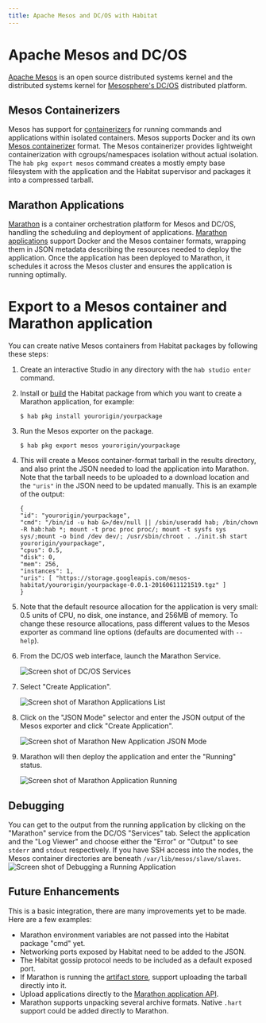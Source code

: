 ```yaml
---
title: Apache Mesos and DC/OS with Habitat
---
```


# Apache Mesos and DC/OS

[Apache Mesos](https://mesos.apache.org/) is an open source distributed systems kernel and the distributed systems kernel for [Mesosphere's DC/OS](https://dcos.io) distributed platform.

## Mesos Containerizers

Mesos has support for [containerizers](http://mesos.apache.org/documentation/latest/containerizer/) for running commands and applications within isolated containers. Mesos supports Docker and its own [Mesos containerizer](http://mesos.apache.org/documentation/latest/mesos-containerizer/) format. The Mesos containerizer provides lightweight containerization with cgroups/namespaces isolation without actual isolation. The `hab pkg export mesos` command creates a mostly empty base filesystem with the application and the Habitat supervisor and packages it into a compressed tarball.

## Marathon Applications

[Marathon](https://mesosphere.github.io/marathon/) is a container orchestration platform for Mesos and DC/OS, handling the scheduling and deployment of applications. [Marathon applications](https://mesosphere.github.io/marathon/docs/application-basics.html) support Docker and the Mesos container formats, wrapping them in JSON metadata describing the resources needed to deploy the application. Once the application has been deployed to Marathon, it schedules it across the Mesos cluster and ensures the application is running optimally.

# Export to a Mesos container and Marathon application

You can create native Mesos containers from Habitat packages by following these steps:

1. Create an interactive Studio in any directory with the `hab studio enter` command.

2. Install or [build](/docs/create-packages-build) the Habitat package from which you want to create a Marathon application, for example:

    ```
    $ hab pkg install yourorigin/yourpackage
    ```

3. Run the Mesos exporter on the package.

    ```
    $ hab pkg export mesos yourorigin/yourpackage
    ```

4. This will create a Mesos container-format tarball in the results directory, and also print the JSON needed to load the application into Marathon. Note that the tarball needs to be uploaded to a download location and the `"uris"` in the JSON need to be updated manually. This is an example of the output:

    ```
    {
    "id": "yourorigin/yourpackage",
    "cmd": "/bin/id -u hab &>/dev/null || /sbin/useradd hab; /bin/chown -R hab:hab *; mount -t proc proc proc/; mount -t sysfs sys sys/;mount -o bind /dev dev/; /usr/sbin/chroot . ./init.sh start yourorigin/yourpackage",
    "cpus": 0.5,
    "disk": 0,
    "mem": 256,
    "instances": 1,
    "uris": [ "https://storage.googleapis.com/mesos-habitat/yourorigin/yourpackage-0.0.1-20160611121519.tgz" ]
    }
    ```

5. Note that the default resource allocation for the application is very small: 0.5 units of CPU, no disk, one instance, and 256MB of memory. To change these resource allocations, pass different values to the Mesos exporter as command line options (defaults are documented with `--help`).

6. From the DC/OS web interface, launch the Marathon Service.

    ![Screen shot of DC/OS Services](/images/mesos/mesos1-services-marathon.png)

7. Select "Create Application".

    ![Screen shot of Marathon Applications List](/images/mesos/mesos2-new-application.png)

8. Click on the "JSON Mode" selector and enter the JSON output of the Mesos exporter and click "Create Application".

    ![Screen shot of Marathon New Application JSON Mode](/images/mesos/mesos3-new-application-json.png)

9. Marathon will then deploy the application and enter the "Running" status.

    ![Screen shot of Marathon Application Running](/images/mesos/mesos4-application.png)

## Debugging

You can get to the output from the running application by clicking on the "Marathon" service from the DC/OS "Services" tab. Select the application and the "Log Viewer" and choose either the "Error" or "Output" to see `stderr` and `stdout` respectively. If you have SSH access into the nodes, the Mesos container directories are beneath `/var/lib/mesos/slave/slaves`.
    ![Screen shot of Debugging a Running Application](/images/mesos/mesos5-debugging.png)

## Future Enhancements

This is a basic integration, there are many improvements yet to be made. Here are a few examples:

 * Marathon environment variables are not passed into the Habitat package "cmd" yet.
 * Networking ports exposed by Habitat need to be added to the JSON.
 * The Habitat gossip protocol needs to be included as a default exposed port.
 * If Marathon is running the [artifact store](https://mesosphere.github.io/marathon/docs/artifact-store.html), support uploading the tarball directly into it.
 * Upload applications directly to the [Marathon application API](https://mesosphere.github.io/marathon/docs/application-basics.html).
 * Marathon supports unpacking several archive formats. Native `.hart` support could be added directly to Marathon.
